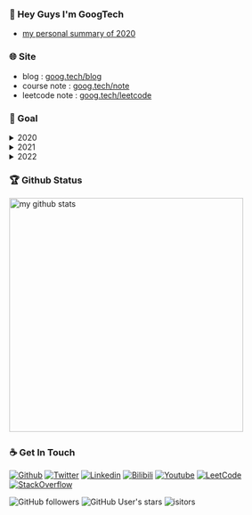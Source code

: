 ### 👋 Hey Guys I'm GoogTech
* [my personal summary of 2020](https://goog.tech/blog/2020/11/26/嘿集美们-好久不见想我了嘛/)

<!-- <img align='right' src='https://algorithm.show/namecard.png' width='555'> -->
<!-- <img align='right' src='https://media.giphy.com/media/d1DVd87uM1xJip8gUv/giphy.gif' width='280'> -->
<!-- <img align='right' src='https://user-images.githubusercontent.com/5713670/87202985-820dcb80-c2b6-11ea-9f56-7ec461c497c3.gif' width='250"'> -->
<!--<img align='right' src="https://media.giphy.com/media/M9gbBd9nbDrOTu1Mqx/giphy.gif" width="230">-->

### 🌐 Site
* blog : [goog.tech/blog](https://goog.tech/blog)
* course note : [goog.tech/note](https://goog.tech/note)
* leetcode note : [goog.tech/leetcode](https://goog.tech/leetcode)

### 🔭 Goal
<details>
<summary>2020</summary>
    
* [ ] learn ctf 
* [x] learn guitar 
* [x] learn raspberry pi 
* [x] build six-pack abs 
* [x] learn golang language 
* [ ] learn deep learning with tensorflow
</details>
    
<details>
<summary>2021</summary>
    
* [x] learn data structures and algorithms
* [x] prepare for the postgraduate examination
</details>

<details>
<summary>2022</summary>
    
* [ ] better than before
</details>


<!-- 
### 🌐 Website
* **CSCourse : *https://cscourse.cn***
* Algorithm : *https://algorithm.show*
* CTF Organization : *https://ctflag.org*
-->

### 🏆 Github Status
<!-- 
<a href="">
    <p align="center">
        <img src="https://github-profile-trophy.vercel.app/?username=GoogTech"/>
    </p>
</a>
-->

<!-- My GitHub stats with buefy theme ❤️, refer to: https://github.com/Arshiamidos/arshiamidos -->
<!-- <a align="center" href="">  -->

<p align="left">
<img src="https://github-readme-stats.vercel.app/api?username=GoogTech&show_icons=true" alt="my github stats" width="420"/>&nbsp;
<!-- <img src="https://github-readme-stats.vercel.app/api/top-langs/?username=GoogTech&layout=compact" alt="languages" height="165"> -->
</p>


### ☕ Get In Touch
[![Github](https://img.shields.io/badge/-Github-000?style=flat&logo=Github&logoColor=white)](https://github.com/GoogTech)
[![Twitter](https://img.shields.io/badge/-Twitter-blue?style=flat&logo=Twitter&logoColor=white)](https://twitter.com/googtech_)
[![Linkedin](https://img.shields.io/badge/-Linkedin-FCA121?style=flat&logo=Linkedin&logoColor=white)](https://www.linkedin.cn/in/googtech)
[![Bilibili](https://img.shields.io/badge/-Bilibili-c13584?style=flat&labelColor=c13584&logo=instagram&logoColor=white)](https://space.bilibili.com/364361791)
[![Youtube](https://img.shields.io/badge/-Youtube-pink?style=flat&logo=Youtube&logoColor=white)](https://www.youtube.com/channel/UCQ2-QI7IYSSX2tpOjmjBatw)
[![LeetCode](https://img.shields.io/badge/-LeetCode-c14438?style=flat&logo=leetCode&link=https://github.com/hritik5102)](https://leetcode-cn.com/u/googtech/)
[![StackOverflow](https://img.shields.io/badge/-StackOverflow-cyan?style=flat&logo=StackOverflow&logoColor=white)](https://stackoverflow.com/users/story/13689597)


![GitHub followers](https://img.shields.io/github/followers/GoogTech)
![GitHub User's stars](https://img.shields.io/github/stars/GoogTech)
![isitors](https://visitor-badge.glitch.me/badge?page_id=GoogTech.GoogTech)
